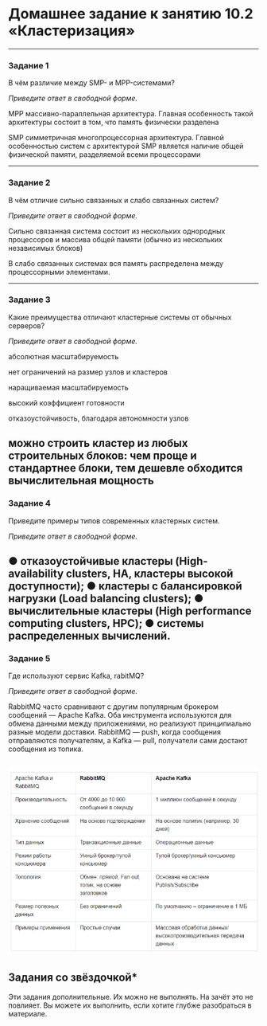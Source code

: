 # Домашнее задание к занятию 10.2 «Кластеризация»

---

### Задание 1

В чём различие между SMP- и MPP-системами?

*Приведите ответ в свободной форме.*

MPP массивно-параллельная архитектура. Главная особенность такой архитектуры состоит в том, что память физически разделена

SMP симметричная многопроцессорная архитектура. Главной особенностью систем с архитектурой SMP является наличие общей физической памяти, разделяемой всеми процессорами

---

### Задание 2

В чём отличие сильно связанных и слабо связанных систем?

*Приведите ответ в свободной форме.*

Сильно связанная система состоит из нескольких однородных
процессоров и массива общей памяти (обычно из нескольких
независимых блоков)

В слабо связанных системах вся память распределена между
процессорными элементами. 


---

### Задание 3

Какие преимущества отличают кластерные системы от обычных серверов?

*Приведите ответ в свободной форме.*

абсолютная масштабируемость

нет ограничений на размер узлов и кластеров

наращиваемая масштабируемость

высокий коэффициент готовности

отказоустойчивость, благодаря автономности узлов

можно строить кластер из любых строительных блоков: чем
проще и стандартнее блоки, тем дешевле обходится
вычислительная мощность
---

### Задание 4

Приведите примеры типов современных кластерных систем.

*Приведите ответ в свободной форме.*

● отказоустойчивые кластеры (High-availability clusters, HA,
кластеры высокой доступности);
● кластеры с балансировкой нагрузки (Load balancing clusters);
● вычислительные кластеры (High performance computing
clusters, HPC);
● системы распределенных вычислений.
---

### Задание 5

Где используют сервис Kafka, rabitMQ?

*Приведите ответ в свободной форме.*

RabbitMQ часто сравнивают с другим популярным брокером сообщений — Apache Kafka. Оба инструмента используются для обмена данными между приложениями, но реализуют принципиально разные модели доставки. RabbitMQ — push, когда сообщения отправляются получателям, а Kafka — pull, получатели сами достают сообщения из топика.

![](./Task_5.png)
---

## Задания со звёздочкой*
Эти задания дополнительные. Их можно не выполнять. На зачёт это не повлияет. Вы можете их выполнить, если хотите глубже разобраться в материале.




